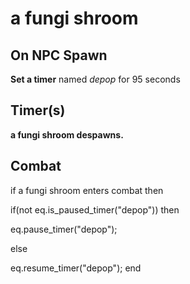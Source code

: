 # a fungi shroom
## On NPC Spawn

**Set a timer** named *depop* for 95 seconds
## Timer(s)

**a fungi shroom despawns.**
## Combat

if a fungi shroom enters combat  then


if(not eq.is_paused_timer("depop")) then



eq.pause_timer("depop");


else


eq.resume_timer("depop");
end